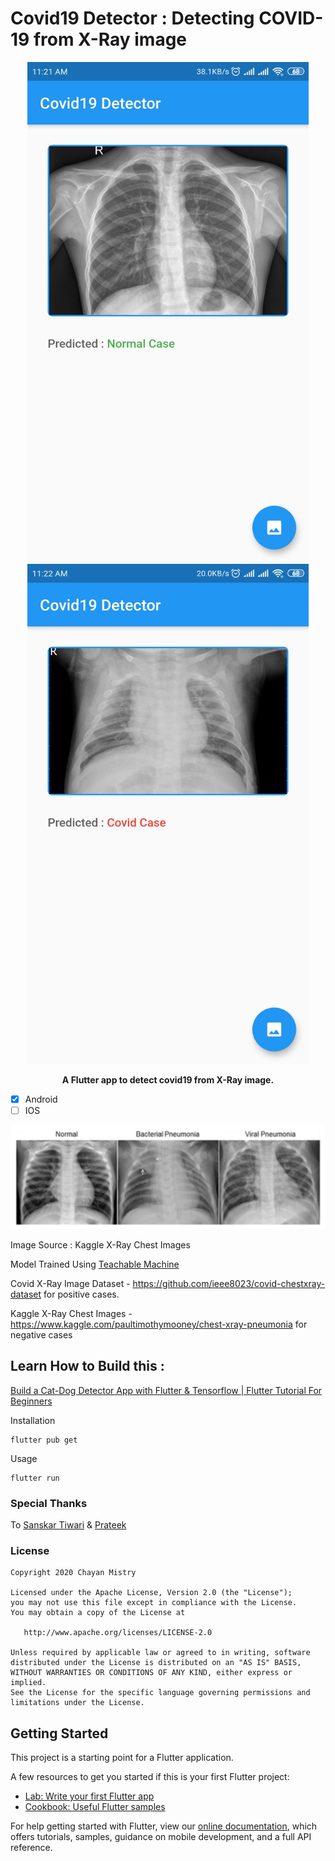# Covid19 Detector : Detecting COVID-19 from X-Ray image

<p align="center">
  <img width="450px" height="800px" src="https://github.com/chayanforyou/Covid19Detector/blob/master/sample_images/normal.jpg?raw=true"/>
  <img width="450px" height="800px" src="https://github.com/chayanforyou/Covid19Detector/blob/master/sample_images/detected.jpg?raw=true"/>
</p>
<p align="center" >
  <b>
    A  Flutter app to detect covid19 from X-Ray image.
  </b>
</p>

- [x] Android
- [ ] IOS

![Illustrative Examples of Chest X-Rays in Patients with Pneumoniab](https://github.com/chayanforyou/Covid19Detector/blob/master/sample_images/pneumonia.png)

Image Source : Kaggle X-Ray Chest Images

Model Trained Using [Teachable Machine](https://teachablemachine.withgoogle.com/)

Covid X-Ray Image Dataset - https://github.com/ieee8023/covid-chestxray-dataset for positive cases.

Kaggle X-Ray Chest Images - https://www.kaggle.com/paultimothymooney/chest-xray-pneumonia 
for negative cases

## Learn How to Build this : 

[Build a Cat-Dog Detector App with Flutter & Tensorflow | Flutter Tutorial For Beginners](https://youtu.be/-5kUv47xKy0)

Installation

```
flutter pub get
```
Usage 

```
flutter run
```

### Special Thanks 
To [Sanskar Tiwari](https://github.com/theindianappguy/) & [Prateek](https://www.linkedin.com/in/prateek-narang-0108b39a/) 

### License

    Copyright 2020 Chayan Mistry

    Licensed under the Apache License, Version 2.0 (the "License");
    you may not use this file except in compliance with the License.
    You may obtain a copy of the License at

       http://www.apache.org/licenses/LICENSE-2.0

    Unless required by applicable law or agreed to in writing, software
    distributed under the License is distributed on an "AS IS" BASIS,
    WITHOUT WARRANTIES OR CONDITIONS OF ANY KIND, either express or implied.
    See the License for the specific language governing permissions and
    limitations under the License.


## Getting Started

This project is a starting point for a Flutter application.

A few resources to get you started if this is your first Flutter project:

- [Lab: Write your first Flutter app](https://flutter.dev/docs/get-started/codelab)
- [Cookbook: Useful Flutter samples](https://flutter.dev/docs/cookbook)

For help getting started with Flutter, view our
[online documentation](https://flutter.dev/docs), which offers tutorials,
samples, guidance on mobile development, and a full API reference.
